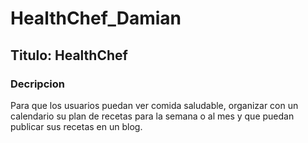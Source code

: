# HealthChef_Damian

## Titulo: HealthChef

### Decripcion 
Para que los usuarios puedan ver comida saludable, organizar con un calendario su plan de recetas para la semana o al mes y que puedan publicar sus recetas en un blog.

